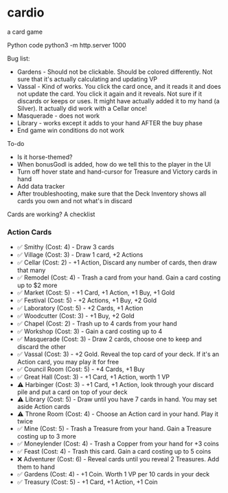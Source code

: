 # cardio
a card game

Python code
python3 -m http.server 1000


Bug list: 
* Gardens - Should not be clickable. Should be colored differently. Not sure that it's actually calculating and updating VP
* Vassal - Kind of works. You click the card once, and it reads it and does not update the card. You click it again and it reveals. Not sure if it discards or keeps or uses. It might have actually added it to my hand (a Silver). It actually did work with a Cellar once! 
* Masquerade - does not work
* Library - works except it adds to your hand AFTER the buy phase
* End game win conditions do not work

To-do
* Is it horse-themed? 
* When bonusGodl is added, how do we tell this to the player in the UI
* Turn off hover state and hand-cursor for Treasure and Victory cards in hand
* Add data tracker
* After troubleshooting, make sure that the Deck Inventory shows all cards you own and not what's in discard

Cards are working? A checklist

### Action Cards
- ✅ Smithy (Cost: 4) - Draw 3 cards
- ✅ Village (Cost: 3) - Draw 1 card, +2 Actions
- ✅ Cellar (Cost: 2) - +1 Action, Discard any number of cards, then draw that many
- ✅ Remodel (Cost: 4) - Trash a card from your hand. Gain a card costing up to $2 more
- ✅ Market (Cost: 5) - +1 Card, +1 Action, +1 Buy, +1 Gold
- ✅ Festival (Cost: 5) - +2 Actions, +1 Buy, +2 Gold
- ✅ Laboratory (Cost: 5) - +2 Cards, +1 Action
- ✅ Woodcutter (Cost: 3) - +1 Buy, +2 Gold
- ✅ Chapel (Cost: 2) - Trash up to 4 cards from your hand
- ✅ Workshop (Cost: 3) - Gain a card costing up to 4
- ✅ Masquerade (Cost: 3) - Draw 2 cards, choose one to keep and discard the other
- ✅ Vassal (Cost: 3) - +2 Gold. Reveal the top card of your deck. If it's an Action card, you may play it for free
- ✅ Council Room (Cost: 5) - +4 Cards, +1 Buy
- ✅ Great Hall (Cost: 3) - +1 Card, +1 Action, worth 1 VP
- ⚠️ Harbinger (Cost: 3) - +1 Card, +1 Action, look through your discard pile and put a card on top of your deck
- ⚠️ Library (Cost: 5) - Draw until you have 7 cards in hand. You may set aside Action cards
- ⚠️ Throne Room (Cost: 4) - Choose an Action card in your hand. Play it twice
- ✅ Mine (Cost: 5) - Trash a Treasure from your hand. Gain a Treasure costing up to 3 more
- ✅ Moneylender (Cost: 4) - Trash a Copper from your hand for +3 coins
- ✅ Feast (Cost: 4) - Trash this card. Gain a card costing up to 5 coins
- ❌ Adventurer (Cost: 6) - Reveal cards until you reveal 2 Treasures. Add them to hand
- ✅ Gardens (Cost: 4) - +1 Coin. Worth 1 VP per 10 cards in your deck
- ✅ Treasury (Cost: 5) - +1 Card, +1 Action, +1 Coin
